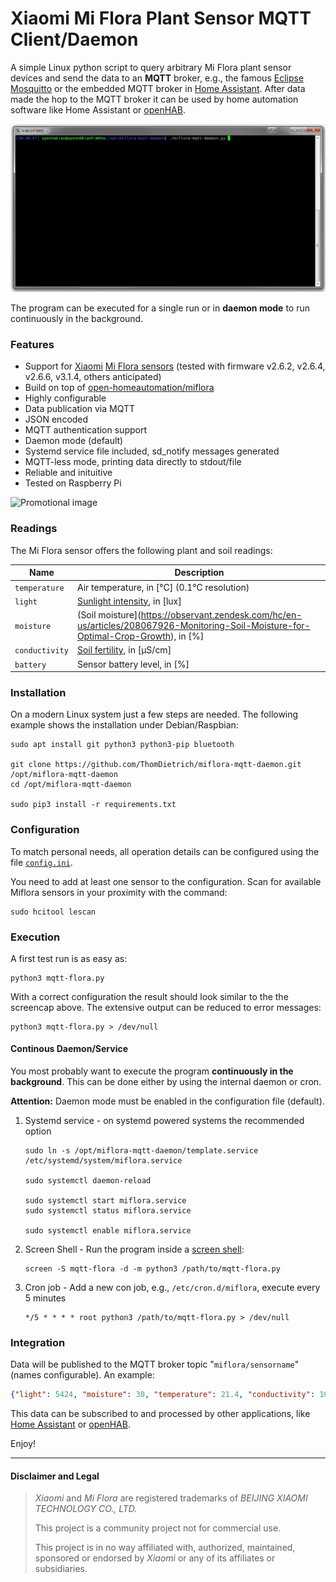 # Xiaomi Mi Flora Plant Sensor MQTT Client/Daemon

A simple Linux python script to query arbitrary Mi Flora plant sensor devices and send the data to an **MQTT** broker,
e.g., the famous [Eclipse Mosquitto](https://projects.eclipse.org/projects/technology.mosquitto) or the embedded MQTT broker in [Home Assistant](https://home-assistant.io). After data made the hop to the MQTT broker it can be used by home automation software like Home Assistant or [openHAB](https://openhab.org).

![Demo gif for command line execution](demo.gif)

The program can be executed for a single run or in **daemon mode** to run continuously in the background.

### Features

* Support for [Xiaomi](https://xiaomi-mi.com/sockets-and-sensors/xiaomi-huahuacaocao-flower-care-smart-monitor) [Mi Flora sensors](https://www.aliexpress.com/item/Newest-Original-Xiaomi-Flora-Monitor-Digital-Plants-Flowers-Soil-Water-Light-Tester-Sensor-Monitor-for-Aquarium/32685750372.html) (tested with firmware v2.6.2, v2.6.4, v2.6.6, v3.1.4, others anticipated)
* Build on top of [open-homeautomation/miflora](https://github.com/open-homeautomation/miflora)
* Highly configurable
* Data publication via MQTT
* JSON encoded
* MQTT authentication support
* Daemon mode (default)
* Systemd service file included, sd\_notify messages generated
* MQTT-less mode, printing data directly to stdout/file
* Reliable and inituitive
* Tested on Raspberry Pi

![Promotional image](https://xiaomi-mi.com/uploads/ck/xiaomi-flower-monitor-001.jpg)

### Readings

The Mi Flora sensor offers the following plant and soil readings:

| Name            | Description |
|-----------------|-------------|
| `temperature`   | Air temperature, in [°C] (0.1°C resolution) |
| `light`         | [Sunlight intensity](https://aquarium-digest.com/tag/lumenslux-requirements-of-a-cannabis-plant/), in [lux] |
| `moisture`      | (Soil moisture](https://observant.zendesk.com/hc/en-us/articles/208067926-Monitoring-Soil-Moisture-for-Optimal-Crop-Growth), in [%] |
| `conductivity`  | [Soil fertility](https://www.plantcaretools.com/measure-fertilization-with-ec-meters-for-plants-faq), in [µS/cm] |
| `battery`       | Sensor battery level, in [%] |

### Installation

On a modern Linux system just a few steps are needed.
The following example shows the installation under Debian/Raspbian:

```shell
sudo apt install git python3 python3-pip bluetooth

git clone https://github.com/ThomDietrich/miflora-mqtt-daemon.git /opt/miflora-mqtt-daemon
cd /opt/miflora-mqtt-daemon

sudo pip3 install -r requirements.txt
```

### Configuration

To match personal needs, all operation details can be configured using the file [`config.ini`](config.ini).

You need to add at least one sensor to the configuration.
Scan for available Miflora sensors in your proximity with the command:

```shell
sudo hcitool lescan
```

### Execution

A first test run is as easy as:

```shell
python3 mqtt-flora.py
```

With a correct configuration the result should look similar to the the screencap above.
The extensive output can be reduced to error messages:

```shell
python3 mqtt-flora.py > /dev/null
```

#### Continous Daemon/Service

You most probably want to execute the program **continuously in the background**.
This can be done either by using the internal daemon or cron.

**Attention:** Daemon mode must be enabled in the configuration file (default).

1. Systemd service - on systemd powered systems the recommended option
   
   ```shell
   sudo ln -s /opt/miflora-mqtt-daemon/template.service /etc/systemd/system/miflora.service

   sudo systemctl daemon-reload

   sudo systemctl start miflora.service
   sudo systemctl status miflora.service

   sudo systemctl enable miflora.service
   ```

1. Screen Shell - Run the program inside a [screen shell](https://www.howtoforge.com/linux_screen):
   
   ```shell
   screen -S mqtt-flora -d -m python3 /path/to/mqtt-flora.py
   ```

1. Cron job - Add a new con job, e.g., `/etc/cron.d/miflora`, execute every 5 minutes
   
   ```shell
   */5 * * * * root python3 /path/to/mqtt-flora.py > /dev/null
   ```

### Integration

Data will be published to the MQTT broker topic "`miflora/sensorname`" (names configurable).
An example:

```json
{"light": 5424, "moisture": 30, "temperature": 21.4, "conductivity": 1020, "battery": 100}
```

This data can be subscribed to and processed by other applications, like [Home Assistant](https://home-assistant.io) or [openHAB](https://openhab.org).

Enjoy!

----

#### Disclaimer and Legal

> *Xiaomi* and *Mi Flora* are registered trademarks of *BEIJING XIAOMI TECHNOLOGY CO., LTD.*
> 
> This project is a community project not for commercial use.
> 
> This project is in no way affiliated with, authorized, maintained, sponsored or endorsed by *Xiaomi* or any of its affiliates or subsidiaries.

